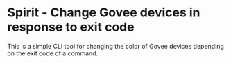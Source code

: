 Spirit - Change Govee devices in response to exit code
======================================================

This is a simple CLI tool for changing the color of Govee devices depending
on the exit code of a command.
